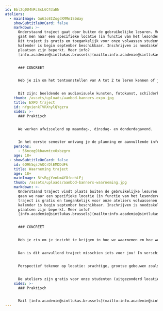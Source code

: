 ```yaml
---
id: Ebl2q0U4hRcSsL6C43aEN
ateliers:
  - mainImage: Gu63o8IZogdXMMn1SbWay
    showSubtitleOnCard: false
    markdown: >-
      Onderstaand traject gaat door buiten de gebruikelijke lesuren. Meestal
      gaat men naar een specifieke locatie (in functie van het lesonderwerp).
      Dit traject is gratis en toegankelijk voor onze volwassen studenten. De
      kalender is begin september beschikbaar. Inschrijven is noodzakelijk. De
      plaatsen zijn beperkt. Meer info?
      [info.academie@sintlukas.brussels](mailto:info.academie@sintlukas.brussels) 


      ### CONCREET


      Heb je zin om het tentoonstellen van A tot Z te leren kennen of je eigen werk tentoon te stellen, dan ben je welkom in het expo-traject. Hier verdiepen we ons in presentatie, verkennen we scenografie en werken we samen. Elk jaar wordt er een nieuwe groep gevormd van afstudeerders en geïnteresseerden uit alle volwassen ateliers. 


      Dit zijn: beeldende en audiovisuele kunsten, fotokunst, schilderkunst, ontwerpatelier: architectuur-kunst-design, atelier kleur, grafisch ontwerp & illustratie, modeltekenen, grafiekkunst en tekenkunst. In een korte lessenreeks in het tweede semester zetten we samen de eindjaarsexpo inhoudelijk en scenografisch op, waarbij we werken in TRACK, de locatie van de tentoonstelling.
    thumb: /assets/uploads/aanbod-banners-expo.jpg
    title: EXPO traject
    id: nYgvienkTVRXnylQYgzra
    side2: >-
      ### Praktisch


      We werken afwisselend op maandag-, dinsdag- en donderdagavond. 


      In het eerste semester ontvang je de planning en aanvullende informatie, en kan je je hiervoor aanmelden door een mailtje te sturen naar [info.academie@sintlukas.brussels](mailto:info.academie@sintlukas.brussels) of door jouw atelier leerkracht aan te spreken.
    persons:
      - 56ncog9kbawmtcx0xbzgrx
    age: 18+
  - showSubtitleOnCard: false
    id: 6O9h5qsJAQCrDlEMDDdFk
    title: Waarneming traject
    age: 18+
    mainImage: 8fsRgjYvnUm4YOfcehLFj
    thumb: /assets/uploads/aanbod-banners-waarneming.jpg
    markdown: >-
      Onderstaand traject vindt plaats buiten de gebruikelijke lesuren. Meestal
      gaan we naar een specifieke locatie (in functie van het lesonderwerp). Dit
      traject is gratis en toegankelijk voor onze ateliers volwassenen. De
      kalender is begin september beschikbaar. Inschrijven is noodzakelijk. De
      plaatsen zijn beperkt. Meer info?
      [info.academie@sintlukas.brussels](mailto:info.academie@sintlukas.brussels) 


      ### CONCREET


      Heb je zin om je inzicht te krijgen in hoe we waarnemen en hoe we waarneming vervolgens omzetten in een beeld? Wil je extra tekenkundige input ter ondersteuning van jouw atelier grafiek, schilderkunst, … maar heb je geen tijd om wekelijks nog een extra atelier te volgen? Of ben je fotograaf, ontwerper en wil je graag tekenen?


      Dan is dit aanvullend traject misschien iets voor jou! In verschillende ateliers nemen leerkrachten uit de Sint-Lukas Academie je mee op stap naar boeiende locaties in Brussel die inspirerend zijn voor een specifiek element van de waarneming. 


      Perspectief tekenen op locatie: prachtige, grootse gebouwen zoals het gerechtsgebouw in Brussel leren ons hoe we iets ruimtelijk naar 2D kunnen omzetten. Tekenen naar beweging en scenografie oefenen we op scène bij dans en beweging. In de plantentuin kunnen we dan weer planten observeren en in een gipsatelier tekenen we bustes, …Brussel heeft heel wat in petto voor tekenaars!


      De ateliers zijn gratis voor onze studenten (uitgezonderd locaties waar toegangsgeld te betalen is). De kalender wordt begin september gedeeld. Inschrijven is wel vereist per atelier (je hoeft dus niet per se alle ateliers bij te wonen maar je kan je specifiek inschrijven waar jij nood en interesse in hebt!).
    side2: >-
      ### Praktisch


      Mail [info.academie@sintlukas.brussels](mailto:info.academie@sintlukas.brussels) of spreek jouw atelier leerkracht aan!
---
```

